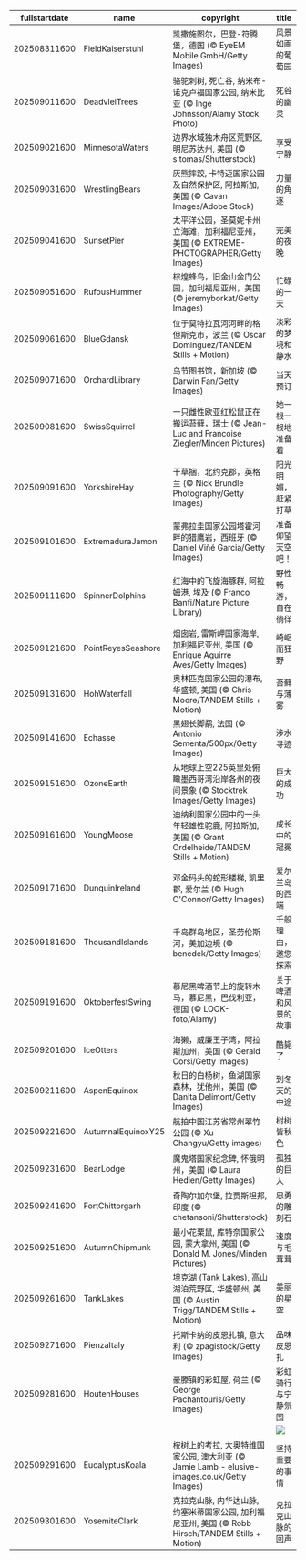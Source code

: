 |fullstartdate|name|copyright|title|image|
|--|--|--|--|--|
202508311600|FieldKaiserstuhl|凯撒施图尔，巴登-符腾堡，德国 (© EyeEM Mobile GmbH/Getty Images)|风景如画的葡萄园|![](/zh-CN/2025/09/202508311600FieldKaiserstuhl.jpg)|
202509011600|DeadvleiTrees|骆驼刺树, 死亡谷, 纳米布-诺克卢福国家公园, 纳米比亚 (© Inge Johnsson/Alamy Stock Photo)|死谷的幽灵|![](/zh-CN/2025/09/202509011600DeadvleiTrees.jpg)|
202509021600|MinnesotaWaters|边界水域独木舟区荒野区, 明尼苏达州, 美国 (© s.tomas/Shutterstock)|享受宁静|![](/zh-CN/2025/09/202509021600MinnesotaWaters.jpg)|
202509031600|WrestlingBears|灰熊摔跤, 卡特迈国家公园及自然保护区, 阿拉斯加, 美国 (© Cavan Images/Adobe Stock)|力量的角逐|![](/zh-CN/2025/09/202509031600WrestlingBears.jpg)|
202509041600|SunsetPier|太平洋公园，圣莫妮卡州立海滩，加利福尼亚州，美国 (© EXTREME-PHOTOGRAPHER/Getty Images)|完美的夜晚|![](/zh-CN/2025/09/202509041600SunsetPier.jpg)|
202509051600|RufousHummer|棕煌蜂鸟，旧金山金门公园，加利福尼亚州，美国 (© jeremyborkat/Getty Images)|忙碌的一天|![](/zh-CN/2025/09/202509051600RufousHummer.jpg)|
202509061600|BlueGdansk|位于莫特拉瓦河河畔的格但斯克市，波兰 (© Oscar Dominguez/TANDEM Stills + Motion)|淡彩的梦境和静水|![](/zh-CN/2025/09/202509061600BlueGdansk.jpg)|
202509071600|OrchardLibrary|乌节图书馆，新加坡 (© Darwin Fan/Getty Images)|当天预订|![](/zh-CN/2025/09/202509071600OrchardLibrary.jpg)|
202509081600|SwissSquirrel|一只雌性欧亚红松鼠正在搬运苔藓，瑞士 (© Jean-Luc and Francoise Ziegler/Minden Pictures)|她一根一根地准备着|![](/zh-CN/2025/09/202509081600SwissSquirrel.jpg)|
202509091600|YorkshireHay|干草捆，北约克郡，英格兰 (© Nick Brundle Photography/Getty Images)|阳光明媚，赶紧打草|![](/zh-CN/2025/09/202509091600YorkshireHay.jpg)|
202509101600|ExtremaduraJamon|蒙弗拉圭国家公园塔霍河畔的猎鹰岩，西班牙 (© Daniel Viñé Garcia/Getty Images)|准备仰望天空吧！|![](/zh-CN/2025/09/202509101600ExtremaduraJamon.jpg)|
202509111600|SpinnerDolphins|红海中的飞旋海豚群, 阿拉姆港, 埃及 (© Franco Banfi/Nature Picture Library)|野性畅游，自在徜徉|![](/zh-CN/2025/09/202509111600SpinnerDolphins.jpg)|
202509121600|PointReyesSeashore|烟囱岩, 雷斯岬国家海岸, 加利福尼亚州, 美国 (© Enrique Aguirre Aves/Getty Images)|崎岖而狂野|![](/zh-CN/2025/09/202509121600PointReyesSeashore.jpg)|
202509131600|HohWaterfall|奥林匹克国家公园的瀑布, 华盛顿, 美国 (© Chris Moore/TANDEM Stills + Motion)|苔藓与薄雾|![](/zh-CN/2025/09/202509131600HohWaterfall.jpg)|
202509141600|Echasse|黑翅长脚鹬, 法国 (© Antonio Sementa/500px/Getty Images)|涉水寻迹|![](/zh-CN/2025/09/202509141600Echasse.jpg)|
202509151600|OzoneEarth|从地球上空225英里处俯瞰墨西哥湾沿岸各州的夜间景象 (© Stocktrek Images/Getty Images)|巨大的成功|![](/zh-CN/2025/09/202509151600OzoneEarth.jpg)|
202509161600|YoungMoose|迪纳利国家公园中的一头年轻雄性驼鹿, 阿拉斯加, 美国 (© Grant Ordelheide/TANDEM Stills + Motion)|成长中的冠冕|![](/zh-CN/2025/09/202509161600YoungMoose.jpg)|
202509171600|DunquinIreland|邓金码头的蛇形楼梯, 凯里郡, 爱尔兰 (© Hugh O'Connor/Getty Images)|爱尔兰岛的西端|![](/zh-CN/2025/09/202509171600DunquinIreland.jpg)|
202509181600|ThousandIslands|千岛群岛地区，圣劳伦斯河，美加边境 (© benedek/Getty Images)|千般理由，邀您探索|![](/zh-CN/2025/09/202509181600ThousandIslands.jpg)|
202509191600|OktoberfestSwing|慕尼黑啤酒节上的旋转木马，慕尼黑，巴伐利亚，德国 (© LOOK-foto/Alamy)|关于啤酒和风景的故事|![](/zh-CN/2025/09/202509191600OktoberfestSwing.jpg)|
202509201600|IceOtters|海獭，威廉王子湾，阿拉斯加州，美国 (© Gerald Corsi/Getty Images)|酷毙了|![](/zh-CN/2025/09/202509201600IceOtters.jpg)|
202509211600|AspenEquinox|秋日的白杨树，鱼湖国家森林，犹他州，美国 (© Danita Delimont/Getty Images)|到冬天的中途|![](/zh-CN/2025/09/202509211600AspenEquinox.jpg)|
202509221600|AutumnalEquinoxY25|航拍中国江苏省常州翠竹公园 (© Xu Changyu/Getty images)|树树皆秋色|![](/zh-CN/2025/09/202509221600AutumnalEquinoxY25.jpg)|
202509231600|BearLodge|魔鬼塔国家纪念碑, 怀俄明州，美国 (© Laura Hedien/Getty Images)|孤独的巨人|![](/zh-CN/2025/09/202509231600BearLodge.jpg)|
202509241600|FortChittorgarh|奇陶尔加尔堡, 拉贾斯坦邦, 印度 (© chetansoni/Shutterstock)|忠勇的雕刻石|![](/zh-CN/2025/09/202509241600FortChittorgarh.jpg)|
202509251600|AutumnChipmunk|最小花栗鼠, 库特奈国家公园, 蒙大拿州, 美国 (© Donald M. Jones/Minden Pictures)|速度与毛茸茸|![](/zh-CN/2025/09/202509251600AutumnChipmunk.jpg)|
202509261600|TankLakes|坦克湖 (Tank Lakes), 高山湖泊荒野区, 华盛顿州, 美国 (© Austin Trigg/TANDEM Stills + Motion)|美丽的星空|![](/zh-CN/2025/09/202509261600TankLakes.jpg)|
202509271600|PienzaItaly|托斯卡纳的皮恩扎镇, 意大利 (© zpagistock/Getty Images)|品味皮恩扎|![](/zh-CN/2025/09/202509271600PienzaItaly.jpg)|
202509281600|HoutenHouses|豪滕镇的彩虹屋, 荷兰 (© George Pachantouris/Getty Images)|彩虹骑行与宁静氛围|![](/zh-CN/2025/09/202509281600HoutenHouses.jpg)|
||||![](/zh-CN/2025/09/.jpg)|
202509291600|EucalyptusKoala|桉树上的考拉, 大奥特维国家公园, 澳大利亚 (© Jamie Lamb - elusive-images.co.uk/Getty Images)|坚持重要的事情|![](/zh-CN/2025/09/202509291600EucalyptusKoala.jpg)|
202509301600|YosemiteClark|克拉克山脉, 内华达山脉, 约塞米蒂国家公园, 加利福尼亚州, 美国 (© Robb Hirsch/TANDEM Stills + Motion)|克拉克山脉的回声|![](/zh-CN/2025/09/202509301600YosemiteClark.jpg)|
